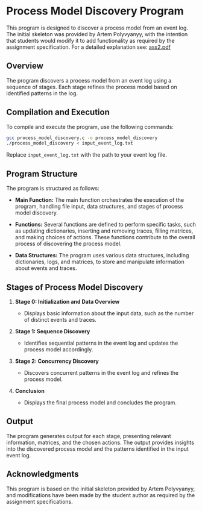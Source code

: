 # Process Model Discovery Program

This program is designed to discover a process model from an event log. The initial skeleton was provided by Artem Polyvyanyy, with the intention that students would modify it to add functionality as required by the assignment specification. For a detailed explanation see: [ass2.pdf](https://github.com/ybotf/Process-Model-Discovery/files/12012325/ass2.pdf)

## Overview

The program discovers a process model from an event log using a sequence of stages. Each stage refines the process model based on identified patterns in the log.

## Compilation and Execution

To compile and execute the program, use the following commands:

```bash
gcc process_model_discovery.c -o process_model_discovery
./process_model_discovery < input_event_log.txt
```

Replace `input_event_log.txt` with the path to your event log file.

## Program Structure

The program is structured as follows:

- **Main Function:** The main function orchestrates the execution of the program, handling file input, data structures, and stages of process model discovery.

- **Functions:** Several functions are defined to perform specific tasks, such as updating dictionaries, inserting and removing traces, filling matrices, and making choices of actions. These functions contribute to the overall process of discovering the process model.

- **Data Structures:** The program uses various data structures, including dictionaries, logs, and matrices, to store and manipulate information about events and traces.

## Stages of Process Model Discovery

1. **Stage 0: Initialization and Data Overview**
   - Displays basic information about the input data, such as the number of distinct events and traces.

2. **Stage 1: Sequence Discovery**
   - Identifies sequential patterns in the event log and updates the process model accordingly.

3. **Stage 2: Concurrency Discovery**
   - Discovers concurrent patterns in the event log and refines the process model.

4. **Conclusion**
   - Displays the final process model and concludes the program.

## Output

The program generates output for each stage, presenting relevant information, matrices, and the chosen actions. The output provides insights into the discovered process model and the patterns identified in the input event log.

## Acknowledgments

This program is based on the initial skeleton provided by Artem Polyvyanyy, and modifications have been made by the student author as required by the assignment specifications.
